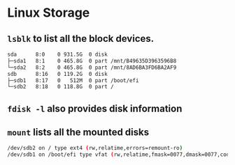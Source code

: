 # Linux Storage 

## `lsblk` to list all the block devices.

```bash
sda      8:0    0 931.5G  0 disk 
├─sda1   8:1    0 465.8G  0 part /mnt/B49635D3963596B8
└─sda2   8:2    0 465.8G  0 part /mnt/8AD6BA3FD6BA2AF9
sdb      8:16   0 119.2G  0 disk 
├─sdb1   8:17   0   512M  0 part /boot/efi
└─sdb2   8:18   0 118.8G  0 part /
```

## `fdisk -l` also provides disk information

## `mount` lists all the mounted disks

```bash
/dev/sdb2 on / type ext4 (rw,relatime,errors=remount-ro)
/dev/sdb1 on /boot/efi type vfat (rw,relatime,fmask=0077,dmask=0077,codepage=437,iocharset=iso8859-1,shortname=mixed,errors=remount-ro)
```


